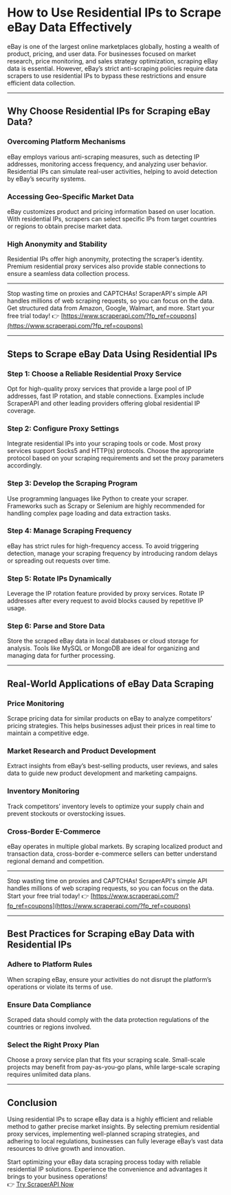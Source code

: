 # How to Use Residential IPs to Scrape eBay Data Effectively

eBay is one of the largest online marketplaces globally, hosting a wealth of product, pricing, and user data. For businesses focused on market research, price monitoring, and sales strategy optimization, scraping eBay data is essential. However, eBay’s strict anti-scraping policies require data scrapers to use residential IPs to bypass these restrictions and ensure efficient data collection.

---

## Why Choose Residential IPs for Scraping eBay Data?

### Overcoming Platform Mechanisms

eBay employs various anti-scraping measures, such as detecting IP addresses, monitoring access frequency, and analyzing user behavior. Residential IPs can simulate real-user activities, helping to avoid detection by eBay’s security systems.

### Accessing Geo-Specific Market Data

eBay customizes product and pricing information based on user location. With residential IPs, scrapers can select specific IPs from target countries or regions to obtain precise market data.

### High Anonymity and Stability

Residential IPs offer high anonymity, protecting the scraper’s identity. Premium residential proxy services also provide stable connections to ensure a seamless data collection process.

---

Stop wasting time on proxies and CAPTCHAs! ScraperAPI's simple API handles millions of web scraping requests, so you can focus on the data. Get structured data from Amazon, Google, Walmart, and more. Start your free trial today! 👉 [https://www.scraperapi.com/?fp_ref=coupons](https://www.scraperapi.com/?fp_ref=coupons)

---

## Steps to Scrape eBay Data Using Residential IPs

### Step 1: Choose a Reliable Residential Proxy Service

Opt for high-quality proxy services that provide a large pool of IP addresses, fast IP rotation, and stable connections. Examples include ScraperAPI and other leading providers offering global residential IP coverage.

### Step 2: Configure Proxy Settings

Integrate residential IPs into your scraping tools or code. Most proxy services support Socks5 and HTTP(s) protocols. Choose the appropriate protocol based on your scraping requirements and set the proxy parameters accordingly.

### Step 3: Develop the Scraping Program

Use programming languages like Python to create your scraper. Frameworks such as Scrapy or Selenium are highly recommended for handling complex page loading and data extraction tasks.

### Step 4: Manage Scraping Frequency

eBay has strict rules for high-frequency access. To avoid triggering detection, manage your scraping frequency by introducing random delays or spreading out requests over time.

### Step 5: Rotate IPs Dynamically

Leverage the IP rotation feature provided by proxy services. Rotate IP addresses after every request to avoid blocks caused by repetitive IP usage.

### Step 6: Parse and Store Data

Store the scraped eBay data in local databases or cloud storage for analysis. Tools like MySQL or MongoDB are ideal for organizing and managing data for further processing.

---

## Real-World Applications of eBay Data Scraping

### Price Monitoring

Scrape pricing data for similar products on eBay to analyze competitors’ pricing strategies. This helps businesses adjust their prices in real time to maintain a competitive edge.

### Market Research and Product Development

Extract insights from eBay’s best-selling products, user reviews, and sales data to guide new product development and marketing campaigns.

### Inventory Monitoring

Track competitors’ inventory levels to optimize your supply chain and prevent stockouts or overstocking issues.

### Cross-Border E-Commerce

eBay operates in multiple global markets. By scraping localized product and transaction data, cross-border e-commerce sellers can better understand regional demand and competition.

---

Stop wasting time on proxies and CAPTCHAs! ScraperAPI's simple API handles millions of web scraping requests, so you can focus on the data. Start your free trial today! 👉 [https://www.scraperapi.com/?fp_ref=coupons](https://www.scraperapi.com/?fp_ref=coupons)

---

## Best Practices for Scraping eBay Data with Residential IPs

### Adhere to Platform Rules

When scraping eBay, ensure your activities do not disrupt the platform’s operations or violate its terms of use.

### Ensure Data Compliance

Scraped data should comply with the data protection regulations of the countries or regions involved.

### Select the Right Proxy Plan

Choose a proxy service plan that fits your scraping scale. Small-scale projects may benefit from pay-as-you-go plans, while large-scale scraping requires unlimited data plans.

---

## Conclusion

Using residential IPs to scrape eBay data is a highly efficient and reliable method to gather precise market insights. By selecting premium residential proxy services, implementing well-planned scraping strategies, and adhering to local regulations, businesses can fully leverage eBay’s vast data resources to drive growth and innovation.

Start optimizing your eBay data scraping process today with reliable residential IP solutions. Experience the convenience and advantages it brings to your business operations!  
👉 [Try ScraperAPI Now](https://www.scraperapi.com/?fp_ref=coupons)
